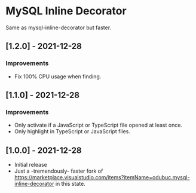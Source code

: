 # MySQL Inline Decorator

Same as mysql-inline-decorator but faster.

## [1.2.0] - 2021-12-28
### Improvements
- Fix 100% CPU usage when finding.

## [1.1.0] - 2021-12-28
### Improvements
- Only activate if a JavaScript or TypeScript file opened at least once.
- Only highlight in TypeScript or JavaScript files.

## [1.0.0] - 2021-12-28
- Initial release
- Just a -tremendously- faster fork of https://marketplace.visualstudio.com/items?itemName=odubuc.mysql-inline-decorator in this state.